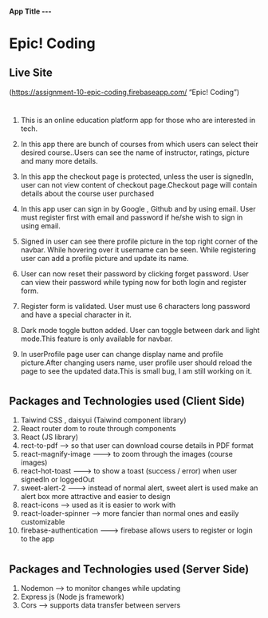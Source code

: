 #### App Title ---

# Epic! Coding

## Live Site

(https://assignment-10-epic-coding.firebaseapp.com/ “Epic! Coding”)

#

1. This is an online education platform app for those who are interested in tech.

2. In this app there are bunch of courses from which users can select their desired course..Users can see the name of instructor, ratings, picture and many more details.

3. In this app the checkout page is protected, unless the user is signedIn, user can not view content of checkout page.Checkout page will contain details about the course user purchased

4. In this app user can sign in by Google , Github and by using email. User must register first with email and password if he/she wish to sign in using email.

5. Signed in user can see there profile picture in the top right corner of the navbar. While hovering over it username can be seen. While registering user can add a profile picture and update its name.

6. User can now reset their password by clicking forget password. User can view their password while typing now for both login and register form.

7. Register form is validated. User must use 6 characters long password and have a special character in it.

8. Dark mode toggle button added. User can toggle between dark and light mode.This feature is only available for navbar.

9. In userProfile page user can change display name and profile picture.After changing users name, user profile user should reload the page to see the updated data.This is small bug, I am still working on it.

#

## Packages and Technologies used (Client Side)

1. Taiwind CSS , daisyui (Taiwind component library)
2. React router dom to route through components
3. React (JS library)
4. rect-to-pdf --> so that user can download course details in PDF format
5. react-magnify-image ---> to zoom through the images (course images)
6. react-hot-toast ---> to show a toast (success / error) when user signedIn or loggedOut
7. sweet-alert-2 ---> instead of normal alert, sweet alert is used make an alert box more attractive and easier to design
8. react-icons --> used as it is easier to work with
9. react-loader-spinner --> more fancier than normal ones and easily customizable
10. firebase-authentication ---> firebase allows users to register or login to the app

#

## Packages and Technologies used (Server Side)

1. Nodemon --> to monitor changes while updating
2. Express js (Node js framework)
3. Cors --> supports data transfer between servers
